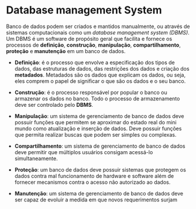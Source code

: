 # Database management System

Banco de dados podem ser criados e mantidos manualmente, ou através de sistemas computacionais como um _database management system (DBMS)_.
Um DBMS é um software de propósito geral que facilita e fornece os processos de **definição**, **construção**, **manipulação**,
**compartilhamento**, **proteção** e **manutenção** em um banco de dados.

- **Definição**: é o processo que envolve a especificação dos tipos de dados, das estruturas de dados, das restrições dos dados e criação dos
  **metadados**. Metadados são os dados que explicam os dados, ou seja, eles comprem o papel de significar o que são os dados e o seu banco.

- **Construção**: é o processo responsável por popular o banco ou armazenar os dados no banco. Todo o processo de armazenamento deve ser
  controlado pelo **DBMS**.

- **Manipulação**: um sistema de gerenciamento de banco de dados deve possuir funções que permitem se aproximar do estado real do mini mundo
  como atualização e inserção de dados. Deve possuir funções que permita realizar buscas que podem ser simples ou complexas.

- **Compartilhamento**: um sistema de gerenciamento de banco de dados deve permitir que múltiplos usuários consigam acessá-lo
  simultaneamente.

- **Proteção**: um banco de dados deve possuir sistemas que protegem os dados contra mal funcionamento de hardware e software além de
  fornecer mecanismos contra o acesso não autorizado ao dados.

- **Manutenção**: um sistema de gerenciamento de banco de dados deve ser capaz de evoluir a medida em que novos requerimentos surjam



